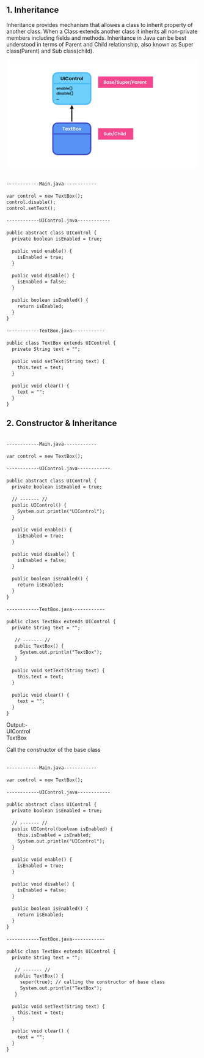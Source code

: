 ## 1. Inheritance
Inheritance provides mechanism that allowes a class to inherit property of another class. When a Class extends another class it inherits all non-private members including fields and methods. Inheritance in Java can be best understood in terms of Parent and Child relationship, also known as Super class(Parent) and Sub class(child).

<img src="https://github.com/neelbavarva/Java/blob/main/Z_Images/OOPs/10.png" />

```

------------Main.java------------

var control = new TextBox();
control.disable();
control.setText();

------------UIControl.java------------

public abstract class UIControl {
  private boolean isEnabled = true;
  
  public void enable() {
    isEnabled = true;
  }

  public void disable() {
    isEnabled = false;
  }

  public boolean isEnabled() {
    return isEnabled;
  }
}

------------TextBox.java------------

public class TextBox extends UIControl {
  private String text = "";

  public void setText(String text) {
    this.text = text;
  }

  public void clear() {
    text = "";
  }
}

```

## 2. Constructor & Inheritance


```

------------Main.java------------

var control = new TextBox();

------------UIControl.java------------

public abstract class UIControl {
  private boolean isEnabled = true;
  
  // ------- //
  public UIControl() {
    System.out.println("UIControl");
  }
  
  public void enable() {
    isEnabled = true;
  }

  public void disable() {
    isEnabled = false;
  }

  public boolean isEnabled() {
    return isEnabled;
  }
}

------------TextBox.java------------

public class TextBox extends UIControl {
  private String text = "";
  
   // ------- //
   public TextBox() {
     System.out.println("TextBox");
   }

  public void setText(String text) {
    this.text = text;
  }

  public void clear() {
    text = "";
  }
}

```

Output:- <br/>
UIControl<br/>
TextBox


Call the constructor of the base class
```

------------Main.java------------

var control = new TextBox();

------------UIControl.java------------

public abstract class UIControl {
  private boolean isEnabled = true;
  
  // ------- //
  public UIControl(boolean isEnabled) {
    this.isEnabled = isEnabled;
    System.out.println("UIControl");
  }
  
  public void enable() {
    isEnabled = true;
  }

  public void disable() {
    isEnabled = false;
  }

  public boolean isEnabled() {
    return isEnabled;
  }
}

------------TextBox.java------------

public class TextBox extends UIControl {
  private String text = "";
  
   // ------- //
   public TextBox() {
     super(true); // calling the constructor of base class
     System.out.println("TextBox");
   }

  public void setText(String text) {
    this.text = text;
  }

  public void clear() {
    text = "";
  }
}

```
